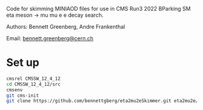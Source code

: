 Code for skimming MINIAOD files for use in CMS Run3 2022 BParking SM eta meson -> mu mu e e decay search.

Authors: Bennett Greenberg, Andre Frankenthal

Email: bennett.greenberg@cern.ch

# Set up

```bash
cmsrel CMSSW_12_4_12
cd CMSSW_12_4_12/src
cmsenv
git cms-init
git clone https://github.com/bennettgberg/eta2mu2eSkimmer.git eta2mu2e/eta2mu2eSkimmer
```
